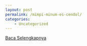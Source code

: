 ```yaml
---
layout: post
permalink: /mimpi-minum-es-cendol/
categories:
    - Uncategorized
---
```


[Baca Selengkapnya](/03)